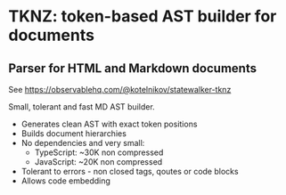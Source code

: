 # TKNZ: token-based AST builder for documents
## Parser for HTML and Markdown documents

See https://observablehq.com/@kotelnikov/statewalker-tknz

Small, tolerant and fast MD AST builder.

* Generates clean AST with exact token positions
* Builds document hierarchies
* No dependencies and very small:
  - TypeScript: ~30K non compressed
  - JavaScript: ~20K non compressed
* Tolerant to errors - non closed tags, qoutes or code blocks
* Allows code embedding
